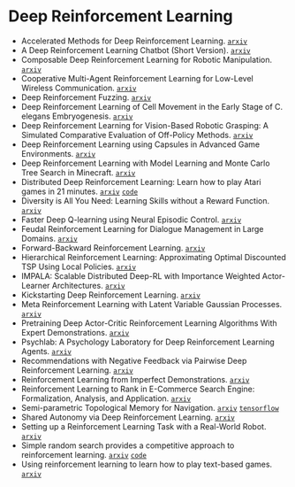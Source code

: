 # Deep Reinforcement Learning

- Accelerated Methods for Deep Reinforcement Learning. [`arxiv`](https://arxiv.org/abs/1803.02811)
- A Deep Reinforcement Learning Chatbot (Short Version). [`arxiv`](https://arxiv.org/abs/1801.06700)
- Composable Deep Reinforcement Learning for Robotic Manipulation. [`arxiv`](https://arxiv.org/abs/1803.06773)
- Cooperative Multi-Agent Reinforcement Learning for Low-Level Wireless Communication. [`arxiv`](https://arxiv.org/abs/1801.04541)
- Deep Reinforcement Fuzzing. [`arxiv`](https://arxiv.org/abs/1801.04589)
- Deep Reinforcement Learning of Cell Movement in the Early Stage of C. elegans Embryogenesis. [`arxiv`](https://arxiv.org/abs/1801.04600)
- Deep Reinforcement Learning for Vision-Based Robotic Grasping: A Simulated Comparative Evaluation of Off-Policy Methods. [`arxiv`](https://arxiv.org/abs/1802.10264)
- Deep Reinforcement Learning using Capsules in Advanced Game Environments. [`arxiv`](https://arxiv.org/abs/1801.09597)
- Deep Reinforcement Learning with Model Learning and Monte Carlo Tree Search in Minecraft. [`arxiv`](https://arxiv.org/abs/1803.08456)
- Distributed Deep Reinforcement Learning: Learn how to play Atari games in 21 minutes. [`arxiv`](https://arxiv.org/abs/1801.02852) [`code`](https://github.com//anonymous-author1/DDRL)
- Diversity is All You Need: Learning Skills without a Reward Function. [`arxiv`](https://arxiv.org/abs/1802.06070)
- Faster Deep Q-learning using Neural Episodic Control. [`arxiv`](https://arxiv.org/abs/1801.01968)
- Feudal Reinforcement Learning for Dialogue Management in Large Domains. [`arxiv`](https://arxiv.org/abs/1803.03232)
- Forward-Backward Reinforcement Learning. [`arxiv`](https://arxiv.org/abs/1803.10227)
- Hierarchical Reinforcement Learning: Approximating Optimal Discounted TSP Using Local Policies. [`arxiv`](https://arxiv.org/abs/1803.04674)
- IMPALA: Scalable Distributed Deep-RL with Importance Weighted Actor-Learner Architectures. [`arxiv`](https://arxiv.org/abs/1802.01561)
- Kickstarting Deep Reinforcement Learning. [`arxiv`](https://arxiv.org/abs/1803.03835)
- Meta Reinforcement Learning with Latent Variable Gaussian Processes. [`arxiv`](https://arxiv.org/abs/1803.07551)
- Pretraining Deep Actor-Critic Reinforcement Learning Algorithms With Expert Demonstrations. [`arxiv`](https://arxiv.org/abs/1801.10459)
- Psychlab: A Psychology Laboratory for Deep Reinforcement Learning Agents. [`arxiv`](https://arxiv.org/abs/1801.08116)
- Recommendations with Negative Feedback via Pairwise Deep Reinforcement Learning. [`arxiv`](https://arxiv.org/abs/1802.06501)
- Reinforcement Learning from Imperfect Demonstrations. [`arxiv`](https://arxiv.org/abs/1802.05313)
- Reinforcement Learning to Rank in E-Commerce Search Engine: Formalization, Analysis, and Application. [`arxiv`](https://arxiv.org/abs/1803.00710)
- Semi-parametric Topological Memory for Navigation. [`arxiv`](https://arxiv.org/abs/1803.00653) [`tensorflow`](https://github.com/nsavinov/SPTM)
- Shared Autonomy via Deep Reinforcement Learning. [`arxiv`](https://arxiv.org/abs/1802.01744)
- Setting up a Reinforcement Learning Task with a Real-World Robot. [`arxiv`](https://arxiv.org/abs/1803.07067)
- Simple random search provides a competitive approach to reinforcement learning. [`arxiv`](https://arxiv.org/abs/1803.07055) [`code`](https://github.com/modestyachts/ARS)
- Using reinforcement learning to learn how to play text-based games. [`arxiv`](https://arxiv.org/abs/1801.01999)